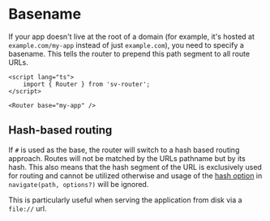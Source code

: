 # Basename

If your app doesn't live at the root of a domain (for example, it's hosted at `example.com/my-app` instead of just `example.com`), you need to specify a basename. This tells the router to prepend this path segment to all route URLs.

```svelte [App.svelte]
<script lang="ts">
	import { Router } from 'sv-router';
</script>

<Router base="my-app" />
```

## Hash-based routing

If `#` is used as the base, the router will switch to a hash based routing approach. Routes will not be matched by the URLs pathname but by its hash. This also means that the hash segment of the URL is exclusively used for routing and cannot be utilized otherwise and usage of the [hash option](../../reference#navigate-path-options) in `navigate(path, options?)` will be ignored.

This is particularly useful when serving the application from disk via a `file://` url.
